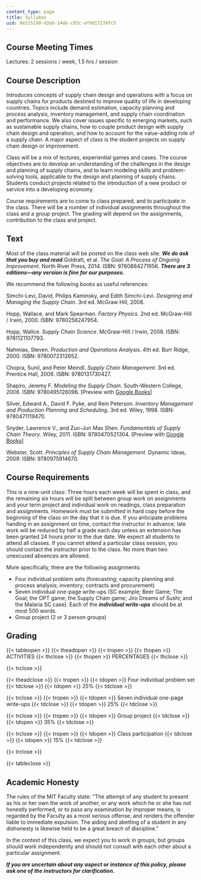 ```yaml
---
content_type: page
title: Syllabus
uid: 0e515190-d2eb-14de-c85c-efdd17239fc5
---
```


Course Meeting Times
--------------------

Lectures: 2 sessions / week, 1.5 hrs / session

Course Description
------------------

Introduces concepts of supply chain design and operations with a focus on supply chains for products destined to improve quality of life in developing countries. Topics include demand estimation, capacity planning and process analysis, inventory management, and supply chain coordination and performance. We also cover issues specific to emerging markets, such as sustainable supply chains, how to couple product design with supply chain design and operation, and how to account for the value-adding role of a supply chain. A major aspect of class is the student projects on supply chain design or improvement.

Class will be a mix of lectures, experiential games and cases. The course objectives are to develop an understanding of the challenges in the design and planning of supply chains, and to learn modeling skills and problem-solving tools, applicable to the design and planning of supply chains. Students conduct projects related to the introduction of a new product or service into a developing economy.

Course requirements are to come to class prepared, and to participate in the class. There will be a number of individual assignments throughout the class and a group project. The grading will depend on the assignments, contribution to the class and project.

Text
----

Most of the class material will be posted on the class web site. **_We do ask that you buy and read_** Goldratt, et al. _The Goal: A Process of Ongoing Improvement_. North River Press, 2014. ISBN: 9780884271956. **_There are 3 editions—any version is fine for our purposes._**

We recommend the following books as useful references:

Simchi-Levi, David, Philips Kaminsky, and Edith Simchi-Levi. _Designing and Managing the Supply Chain_. 3rd ed. McGraw Hill, 2008.

Hopp, Wallace, and Mark Spearman. _Factory Physics_. 2nd ed. McGraw-Hill / Irwin, 2000. ISBN: 9780256247954.

Hopp, Wallce. _Supply Chain Science_. McGraw-Hill / Irwin, 2008. ISBN: 9781121107793.

Nahmias, Steven. _Production and Operations Analysis_. 4th ed. Burr Ridge, 2000. ISBN: 9780072312652.

Chopra, Sunil, and Peter Meindl. _Supply Chain Management_. 3rd ed. Prentice Hall, 2006. ISBN: 9780131730427.

Shapiro, Jeremy F. _Modeling the Supply Chain_. South-Western College, 2006. ISBN: 9780495126096. \[Preview with [Google Books](http://books.google.com/books?id=XvmY2BQ1Q30C&pg=PAfrontcover)\]

Silver, Edward A., David F. Pyke, and Rein Peterson. _Inventory Management and Production Planning and Scheduling_. 3rd ed. Wiley, 1998. ISBN: 9780471119470.

Snyder, Lawrence V., and Zuo-Jun Max Shen. _Fundamentals of Supply Chain Theory_. Wiley, 2011. ISBN: 9780470521304. \[Preview with [Google Books](http://books.google.com/books?id=U7GTrLyVnPMC&pg=PAfrontcover)\]

Webster, Scott. _Principles of Supply Chain Management_. Dynamic Ideas, 2009. ISBN: 9780975914670.

Course Requirements
-------------------

This is a nine-unit class: Three hours each week will be spent in class, and the remaining six hours will be split between group work on assignments and your term project and individual work on readings, class preparation and assignments. Homework must be submitted in hard copy before the beginning of the class on the day that it is due. If you anticipate problems handing in an assignment on time, contact the instructor in advance; late work will be reduced by half a grade each day unless an extension has been granted 24 hours prior to the due date. We expect all students to attend all classes. If you cannot attend a particular class session, you should contact the instructor prior to the class. No more than two unexcused absences are allowed.

More specifically, there are the following assignments:

*   Four individual problem sets (forecasting; capacity planning and process analysis; inventory; contracts and procurement)
*   Seven individual one-page write-ups (SC example; Beer Game; The Goal; the OPT game; the Supply Chain game; Jiro Dreams of Sushi; and the Malaria SC case). Each of the **_individual write-ups_** should be at most 500 words.
*   Group project (2 or 3 person groups)

Grading
-------

{{< tableopen >}}
{{< theadopen >}}
{{< tropen >}}
{{< thopen >}}
ACTIVITIES
{{< thclose >}}
{{< thopen >}}
PERCENTAGES
{{< thclose >}}

{{< trclose >}}

{{< theadclose >}}
{{< tropen >}}
{{< tdopen >}}
Four individual problem set
{{< tdclose >}}
{{< tdopen >}}
25%
{{< tdclose >}}

{{< trclose >}}
{{< tropen >}}
{{< tdopen >}}
Seven individual one-page write-ups
{{< tdclose >}}
{{< tdopen >}}
25%
{{< tdclose >}}

{{< trclose >}}
{{< tropen >}}
{{< tdopen >}}
Group project
{{< tdclose >}}
{{< tdopen >}}
35%
{{< tdclose >}}

{{< trclose >}}
{{< tropen >}}
{{< tdopen >}}
Class participation
{{< tdclose >}}
{{< tdopen >}}
15%
{{< tdclose >}}

{{< trclose >}}

{{< tableclose >}}

Academic Honesty
----------------

The rules of the MIT Faculty state: "The attempt of any student to present as his or her own the work of another, or any work which he or she has not honestly performed, or to pass any examination by improper means, is regarded by the Faculty as a most serious offense, and renders the offender liable to immediate expulsion. The aiding and abetting of a student in any dishonesty is likewise held to be a great breach of discipline."

In the context of this class, we expect you to work in groups; but groups should work independently and should not consult with each other about a particular assignment.

**_If you are uncertain about any aspect or instance of this policy, please ask one of the instructors for clarification._**